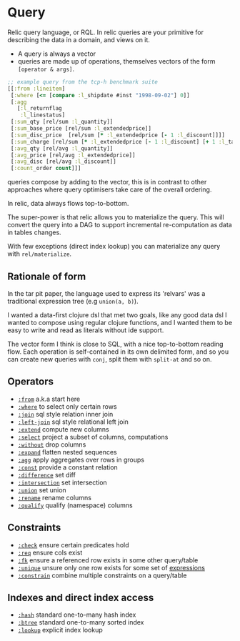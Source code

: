# Query

Relic query language, or RQL. In relic queries are your primitive for describing the data in a domain, and views on it.

- A query is always a vector
- queries are made up of operations, themselves vectors of the form `[operator & args]`.

```clojure 
;; example query from the tcp-h benchmark suite
[[:from :lineitem]
 [:where [<= [compare :l_shipdate #inst "1998-09-02"] 0]]
 [:agg
   [:l_returnflag
    :l_linestatus]
 [:sum_qty [rel/sum :l_quantity]]
 [:sum_base_price [rel/sum :l_extendedprice]]
 [:sum_disc_price  [rel/sum [* :l_extendedprice [- 1 :l_discount]]]]
 [:sum_charge [rel/sum [* :l_extendedprice [- 1 :l_discount] [+ 1 :l_tax]]]]
 [:avg_qty [rel/avg :l_quantity]]
 [:avg_price [rel/avg :l_extendedprice]]
 [:avg_disc [rel/avg :l_discount]]
 [:count_order count]]]
```

queries compose by adding to the vector, this is in contrast to other approaches where query optimisers take care of the overall ordering.

In relic, data always flows top-to-bottom.

The super-power is that relic allows you to materialize the query. This will convert the query into a
DAG to support incremental re-computation as data in tables changes.

With few exceptions (direct index lookup) you can materialize any query with `rel/materialize`.

## Rationale of form

In the tar pit paper, the language used to express its 'relvars' was a traditional expression tree (e.g `union(a, b)`).

I wanted a data-first clojure dsl that met two goals, like any good data dsl I wanted to compose using regular clojure functions,
and I wanted them to be easy to write and read as literals without ide support.

The vector form I think is close to SQL, with a nice top-to-bottom reading flow. Each operation is self-contained in its own
delimited form, and so you can create new queries with `conj`, split them with `split-at` and so on.

## Operators

- [`:from`](from.md) a.k.a start here
- [`:where`](where.md) to select only certain rows
- [`:join`](join.md) sql style relation inner join
- [`:left-join`](left-join.md) sql style relational left join
- [`:extend`](extend.md) compute new columns
- [`:select`](select.md) project a subset of columns, computations
- [`:without`](without.md) drop columns
- [`:expand`](expand.md) flatten nested sequences
- [`:agg`](agg.md) apply aggregates over rows in groups
- [`:const`](const.md) provide a constant relation
- [`:difference`](difference.md) set diff
- [`:intersection`](intersection.md) set intersection
- [`:union`](union.md) set union
- [`:rename`](rename.md) rename columns
- [`:qualify`](qualify.md) qualify (namespace) columns

## Constraints

- [`:check`](check.md) ensure certain predicates hold 
- [`:req`](req.md) ensure cols exist
- [`:fk`](fk.md) ensure a referenced row exists in some other query/table
- [`:unique`](unique.md) unsure only one row exists for some set of [expressions](expr.md)
- [`:constrain`](constrain.md) combine multiple constraints on a query/table

## Indexes and direct index access

- [`:hash`](hash.md) standard one-to-many hash index
- [`:btree`](btree.md) standard one-to-many sorted index
- [`:lookup`](lookup.md) explicit index lookup